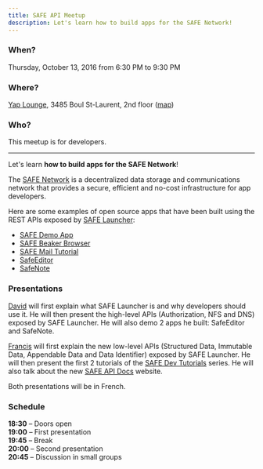 ```yaml
---
title: SAFE API Meetup
description: Let's learn how to build apps for the SAFE Network!
---
```


### When?
Thursday, October 13, 2016 from 6:30 PM to 9:30 PM

### Where?
[Yap Lounge](http://yaplounge.com/event-space/), 3485 Boul St-Laurent, 2nd floor ([map](https://goo.gl/maps/qKyFxYGWDYu))

### Who?
This meetup is for developers.

---

Let's learn **how to build apps for the SAFE Network**!

The [SAFE Network](https://safenetwork.org/) is a decentralized data storage and communications network that provides a secure, efficient and no-cost infrastructure for app developers.

Here are some examples of open source apps that have been built using the REST APIs exposed by [SAFE Launcher](https://maidsafe.readme.io/docs/launcher):

* [SAFE Demo App](https://apps.safenetwork.org/safe-demo-app/)
* [SAFE Beaker Browser](https://apps.safenetwork.org/safe-beaker-browser/)
* [SAFE Mail Tutorial](https://apps.safenetwork.org/safe-mail-tutorial/)
* [SafeEditor](https://apps.safenetwork.org/safeeditor/)
* [SafeNote](https://apps.safenetwork.org/safenote/)

### Presentations

[David](https://github.com/davidmtl) will first explain what SAFE Launcher is and why developers should use it. He will then present the high-level APIs (Authorization, NFS and DNS) exposed by SAFE Launcher. He will also demo 2 apps he built: SafeEditor and SafeNote.

[Francis](https://github.com/frabrunelle) will first explain the new low-level APIs (Structured Data, Immutable Data, Appendable Data and Data Identifier) exposed by SAFE Launcher. He will then present the first 2 tutorials of the [SAFE Dev Tutorials](https://tutorials.safedev.org/) series. He will also talk about the new [SAFE API Docs](https://api.safedev.org/) website.

Both presentations will be in French.

### Schedule

**18:30** – Doors open <br>
**19:00** – First presentation <br>
**19:45** – Break <br>
**20:00** – Second presentation <br>
**20:45** – Discussion in small groups
